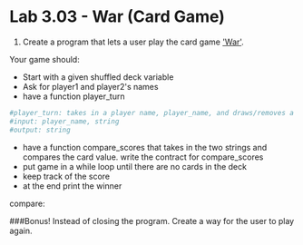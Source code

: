 # Lab 3.03 - War (Card Game)

1) Create a program that lets a user play the card game ['War'](http://www.pagat.com/war/war.html). 

Your game should: 

* Start with a given shuffled deck variable
* Ask for player1 and player2's names
* have a function player_turn

```python
#player_turn: takes in a player name, player_name, and draws/removes a card from the deck, prints "user drew card x", and returns the value 
#input: player_name, string 
#output: string
```
* have a function compare_scores that takes in the two strings and compares the card value. write the contract for compare_scores
* put game in a while loop until there are no cards in the deck
* keep track of the score
* at the end print the winner


compare: 

###Bonus!
Instead of closing the program. Create a way for the user to play again.